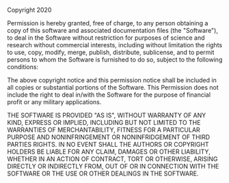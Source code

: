 Copyright 2020

Permission is hereby granted, free of charge, to any person obtaining a copy of this software and associated documentation files (the "Software"), to deal in the Software without restriction for purposes of science and research without commercial interests, including without limitation the rights to use, copy, modify, merge, publish, distribute, sublicense, and to permit persons to whom the Software is furnished to do so, subject to the following conditions:

The above copyright notice and this permission notice shall be included in all copies or substantial portions of the Software. This Permission does not include the right to deal in/with the Software for the purpose of financial profit or any military applications.

THE SOFTWARE IS PROVIDED "AS IS", WITHOUT WARRANTY OF ANY KIND, EXPRESS OR IMPLIED, INCLUDING BUT NOT LIMITED TO THE WARRANTIES OF MERCHANTABILITY, FITNESS FOR A PARTICULAR PURPOSE AND NONINFRINGEMENT OR NONINFRIDGEMENT OF THIRD PARTIES RIGHTS. IN NO EVENT SHALL THE AUTHORS OR COPYRIGHT HOLDERS BE LIABLE FOR ANY CLAIM, DAMAGES OR OTHER LIABILITY, WHETHER IN AN ACTION OF CONTRACT, TORT OR OTHERWISE, ARISING DIRECTLY OR INDIRECTLY FROM, OUT OF OR IN CONNECTION WITH THE SOFTWARE OR THE USE OR OTHER DEALINGS IN THE SOFTWARE.
